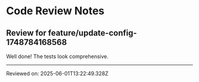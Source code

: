 # Code Review Notes

## Review for feature/update-config-1748784168568

Well done! The tests look comprehensive.

---
Reviewed on: 2025-06-01T13:22:49.328Z